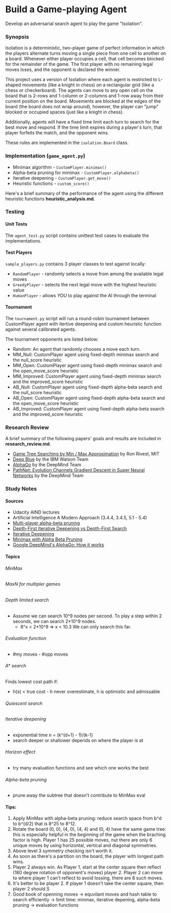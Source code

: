 # Build a Game-playing Agent

Develop an adversarial search agent to play the game "Isolation".  


### Synopsis

Isolation is a deterministic, two-player game of perfect information in which the players alternate turns moving a single piece from one cell to another on a board.  Whenever either player occupies a cell, that cell becomes blocked for the remainder of the game.  The first player with no remaining legal moves loses, and the opponent is declared the winner.

This project uses a version of Isolation where each agent is restricted to L-shaped movements (like a knight in chess) on a rectangular grid (like a chess or checkerboard).  The agents can move to any open cell on the board that is 2-rows and 1-column or 2-columns and 1-row away from their current position on the board. Movements are blocked at the edges of the board (the board does not wrap around), however, the player can "jump" blocked or occupied spaces (just like a knight in chess).

Additionally, agents will have a fixed time limit each turn to search for the best move and respond.  If the time limit expires during a player's turn, that player forfeits the match, and the opponent wins.

These rules are implemented in the `isolation.Board` class.


### Implementation (`game_agent.py`)

* Minimax algorithm - `CustomPlayer.minimax()`
* Alpha-beta pruning for minimax - `CustomPlayer.alphabeta()`
* Iterative deepening - `CustomPlayer.get_move()`
* Heuristic functions - `custom_score()`

Here's a brief summary of the performance of the agent using the different heuristic functions **heuristic_analysis.md**. 


### Testing

#### Unit Tests

The `agent_test.py` script contains unittest test cases to evaluate the implementations.  


#### Test Players

`sample_players.py` contains 3 player classes to test against locally:

- `RandomPlayer` - randomly selects a move from among the available legal moves
- `GreedyPlayer` - selects the next legal move with the highest heuristic value
- `HumanPlayer`  - allows *YOU* to play against the AI through the terminal


#### Tournament

The `tournament.py` script will run a round-robin tournament between CustomPlayer agent with itertive deepening and custom heuristic function against several calibrated agents.

The tournament opponents are listed below: 

- Random: An agent that randomly chooses a move each turn.
- MM_Null: CustomPlayer agent using fixed-depth minimax search and the null_score heuristic
- MM_Open: CustomPlayer agent using fixed-depth minimax search and the open_move_score heuristic
- MM_Improved: CustomPlayer agent using fixed-depth minimax search and the improved_score heuristic
- AB_Null: CustomPlayer agent using fixed-depth alpha-beta search and the null_score heuristic
- AB_Open: CustomPlayer agent using fixed-depth alpha-beta search and the open_move_score heuristic
- AB_Improved: CustomPlayer agent using fixed-depth alpha-beta search and the improved_score heuristic


### Research Review

A brief summary of the following papers' goals and results are included in **research_review.md**.

* [Game Tree Searching by Min / Max Approximation](https://people.csail.mit.edu/rivest/pubs/Riv87c.pdf) by Ron Rivest, MIT 
* [Deep Blue](https://pdfs.semanticscholar.org/ad2c/1efffcd7c3b7106e507396bdaa5fe00fa597.pdf) by the IBM Watson Team 
* [AlphaGo](https://storage.googleapis.com/deepmind-media/alphago/AlphaGoNaturePaper.pdf) by the DeepMind Team
* [PathNet: Evolution Channels Gradient Descent in Super Neural Networks](https://arxiv.org/pdf/1701.08734.pdf) by the DeepMind Team


### Study Notes

#### Sources

* Udacity AIND lectures   
* Artificial Intelligence A Modern Approach (3.4.4, 3.4.5, 5.1 - 5.4)
* [Multi-player alpha-beta pruning](http://www.cc.gatech.edu/~thad/6601-gradAI-fall2015/Korf_Multi-player-Alpha-beta-Pruning.pdf)
* [Depth-First Iterative Deepening vs Depth-First Search](http://movingai.com/dfid.html)
* [Iterative Deepening](https://www.cs.ubc.ca/~hutter/teaching/cpsc322/2-Search6-final.pdf)
* [Minimax with Alpha Beta Pruning](http://web.cs.ucla.edu/~rosen/161/notes/alphabeta.html)
* [Google DeepMind's AlphaGo: How it works](https://www.tastehit.com/blog/google-deepmind-alphago-how-it-works/)


#### Topics

###### MinMax

###### MaxN for multipler games

###### Depth limited search

* Assume we can search 10^9 nodes per second. To play a step within 2 seconds, we can search 2*10^9 nodes. 
	- 8^x < 2*10^9 => x < 10.3 We can only search this far. 

###### Evaluation function

* #my moves - #opp moves

###### A* search

Finds lowest cost path if:
* h(s) < true cost - h never overestimate, h is optimistic and admissable

###### Quiescent search

###### Iterative deepening

* exponential time n = (k^(d+1) - 1)/(k-1)	
* search deeper or shallower depends on where the player is at 

###### Horizon effect

* try many evaluation functions and see which one works the best

###### Alpha-beta pruning

* prune away the subtree that doesn't contribute to MinMax eval


#### Tips:

1. Apply MinMax with alpha-beta pruning: reduce search space from b^d to b^(d/2) that is 8^25 to 8^12.
2. Rotate the board (0, 0), (4, 0), (4, 4) and (0, 4) have the same game tree: this is especially helpful in the beginning of the game when the braching factor is high. Player 1 has 25 possible moves, nut there are only 6 unique moves by using horizontal, vertical and diagonal symmetries. 
3. Above level 3 symmetry checking isn't worth it. 
4. As soon as there's a partition on the board, the player with longest path wins.
5. Player 2 always win. As Player 1, start at the center square then reflect (180 degree rotation of opponent's moves) player 2. Player 2 can move to where player 1 can't reflect to avoid lossing, there are 8 such moves. 
6. It's better to be player 2. If player 1 doesn't take the center square, then player 2 should.S
7. Good book of openning moves -> equvilant moves and hash table to search efficiently -> limit time: minmax, iterative depening, alpha-beta pruning -> evaluation functions

